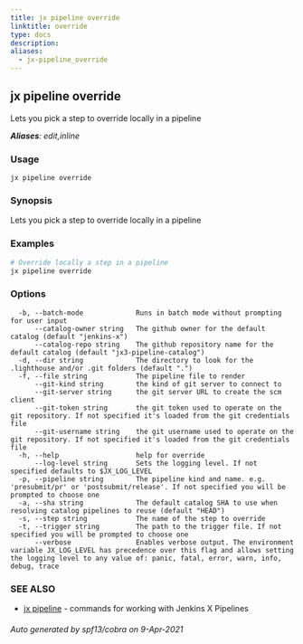 ```yaml
---
title: jx pipeline override
linktitle: override
type: docs
description: 
aliases:
  - jx-pipeline_override
---
```


## jx pipeline override

Lets you pick a step to override locally in a pipeline

***Aliases**: edit,inline*

### Usage

```
jx pipeline override
```

### Synopsis

Lets you pick a step to override locally in a pipeline

### Examples

  ```bash
  # Override locally a step in a pipeline
  jx pipeline override

  ```
### Options

```
  -b, --batch-mode             Runs in batch mode without prompting for user input
      --catalog-owner string   The github owner for the default catalog (default "jenkins-x")
      --catalog-repo string    The github repository name for the default catalog (default "jx3-pipeline-catalog")
  -d, --dir string             The directory to look for the .lighthouse and/or .git folders (default ".")
  -f, --file string            The pipeline file to render
      --git-kind string        the kind of git server to connect to
      --git-server string      the git server URL to create the scm client
      --git-token string       the git token used to operate on the git repository. If not specified it's loaded from the git credentials file
      --git-username string    the git username used to operate on the git repository. If not specified it's loaded from the git credentials file
  -h, --help                   help for override
      --log-level string       Sets the logging level. If not specified defaults to $JX_LOG_LEVEL
  -p, --pipeline string        The pipeline kind and name. e.g. 'presubmit/pr' or 'postsubmit/release'. If not specified you will be prompted to choose one
  -a, --sha string             The default catalog SHA to use when resolving catalog pipelines to reuse (default "HEAD")
  -s, --step string            The name of the step to override
  -t, --trigger string         The path to the trigger file. If not specified you will be prompted to choose one
      --verbose                Enables verbose output. The environment variable JX_LOG_LEVEL has precedence over this flag and allows setting the logging level to any value of: panic, fatal, error, warn, info, debug, trace
```

### SEE ALSO

* [jx pipeline](..)	 - commands for working with Jenkins X Pipelines

###### Auto generated by spf13/cobra on 9-Apr-2021
